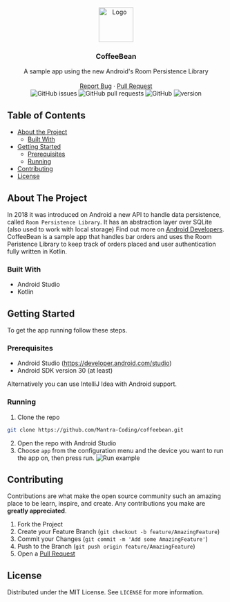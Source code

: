 <br />
<p align="center">
  <a href="https://github.com/github_username/repo_name">
    <img src="https://user-images.githubusercontent.com/11615441/98415657-f77b8400-207d-11eb-9471-19c8397d7b8d.png" alt="Logo" width="80" height="80">
  </a>

  <h3 align="center">CoffeeBean</h3>

  <p align="center">
    A sample app using the new Android's Room Persistence Library
    <br />
    <br />
    <a href="https://github.com/Mantra-Coding/coffeebean/issues">Report Bug</a>
    ·
    <a href="https://github.com/Mantra-Coding/coffeebean/pull">Pull Request</a><br />
    <img alt="GitHub issues" src="https://img.shields.io/github/issues/Mantra-Coding/coffeebean">
    <img alt="GitHub pull requests" src="https://img.shields.io/github/issues-pr/Mantra-Coding/coffeebean">
    <img alt="GitHub" src="https://img.shields.io/github/license/Mantra-Coding/coffeebean">
    <img alt="version" src="https://img.shields.io/badge/version-1.0.0-%23ff6e40">
  </p>
</p>

<!-- TABLE OF CONTENTS -->
## Table of Contents

* [About the Project](#about-the-project)
  * [Built With](#built-with)
* [Getting Started](#getting-started)
  * [Prerequisites](#prerequisites)
  * [Running](#running)
* [Contributing](#contributing)
* [License](#license)

## About The Project
In 2018 it was introduced on Android a new API to handle data persistence, called `Room Persistence Library`. It has an abstraction layer over SQLite (also used to work with local storage) Find out more on <a href="https://developer.android.com/topic/libraries/architecture/room">Android Developers</a>.<br/>
CoffeeBean is a sample app that handles bar orders and uses the Room Peristence Library to keep track of orders placed and user authentication fully written in Kotlin.

### Built With
* Android Studio
* Kotlin

<!-- GETTING STARTED -->
## Getting Started

To get the app running follow these steps.

### Prerequisites

* Android Studio (<a href="https://developer.android.com/studio">https://developer.android.com/studio</a>)
* Android SDK version 30 (at least)

Alternatively you can use IntelliJ Idea with Android support.

### Running

1. Clone the repo
```sh
git clone https://github.com/Mantra-Coding/coffeebean.git
```
2. Open the repo with Android Studio
3. Choose `app` from the configuration menu and the device you want to run the app on, then press run.
![Run example](https://i.ibb.co/bJ264km/runexample.gif)

<!-- CONTRIBUTING -->
## Contributing

Contributions are what make the open source community such an amazing place to be learn, inspire, and create. Any contributions you make are **greatly appreciated**.

1. Fork the Project
2. Create your Feature Branch (`git checkout -b feature/AmazingFeature`)
3. Commit your Changes (`git commit -m 'Add some AmazingFeature'`)
4. Push to the Branch (`git push origin feature/AmazingFeature`)
5. Open a <a href="https://github.com/Mantra-Coding/coffeebean/pulls">Pull Request</a>

<!-- LICENSE -->
## License

Distributed under the MIT License. See `LICENSE` for more information.
